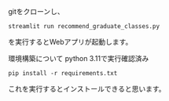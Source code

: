 gitをクローンし、
```
streamlit run recommend_graduate_classes.py
```
を実行するとWebアプリが起動します。

環境構築について
python 3.11で実行確認済み
```
pip install -r requirements.txt
```
これを実行するとインストールできると思います。